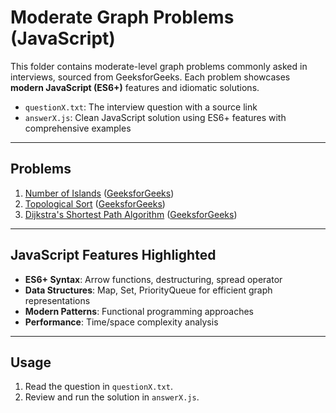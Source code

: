 # Moderate Graph Problems (JavaScript)

This folder contains moderate-level graph problems commonly asked in interviews, sourced from GeeksforGeeks. Each problem showcases **modern JavaScript (ES6+)** features and idiomatic solutions.

- `questionX.txt`: The interview question with a source link
- `answerX.js`: Clean JavaScript solution using ES6+ features with comprehensive examples

---

## Problems

1. [Number of Islands](question1.txt) ([GeeksforGeeks](https://www.geeksforgeeks.org/find-number-of-islands/))
2. [Topological Sort](question2.txt) ([GeeksforGeeks](https://www.geeksforgeeks.org/topological-sorting/))
3. [Dijkstra's Shortest Path Algorithm](question3.txt) ([GeeksforGeeks](https://www.geeksforgeeks.org/dijkstras-shortest-path-algorithm-graph/))

---

## JavaScript Features Highlighted

- **ES6+ Syntax**: Arrow functions, destructuring, spread operator
- **Data Structures**: Map, Set, PriorityQueue for efficient graph representations
- **Modern Patterns**: Functional programming approaches
- **Performance**: Time/space complexity analysis

---

## Usage

1. Read the question in `questionX.txt`.
2. Review and run the solution in `answerX.js`.
